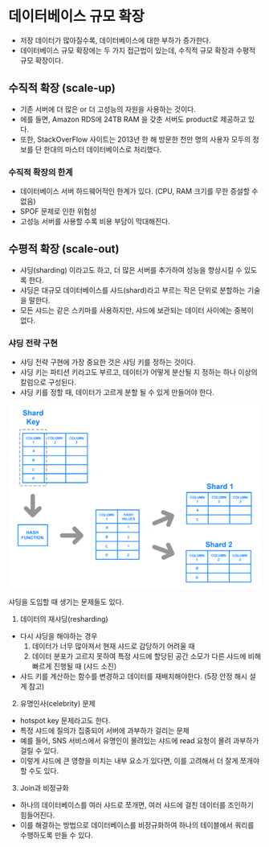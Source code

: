 # 데이터베이스 규모 확장
- 저장 데이터가 많아질수록, 데이터베이스에 대한 부하가 증가한다.
- 데이터베이스 규모 확장에는 두 가지 접근법이 있는데, 수직적 규모 확장과 수평적 규모 확장이다.


## 수직적 확장 (scale-up)
- 기존 서버에 더 많은 or 더 고성능의 자원을 사용하는 것이다.
- 에를 들면, Amazon RDS에 24TB RAM 을 갖춘 서버도 product로 제공하고 있다.
- 또한, StackOverFlow 사이트는 2013년 한 해 방문한 천만 명의 사용자 모두의 정보를 단 한대의 마스터 데이터베이스로 처리했다.


### 수직적 확장의 한계
- 데이터베이스 서버 하드웨어적인 한계가 있다. (CPU, RAM 크기를 무한 증설할 수 없음)
- SPOF 문제로 인한 위험성
- 고성능 서버를 사용할 수록 비용 부담이 막대해진다.


## 수평적 확장 (scale-out)
- 샤딩(sharding) 이라고도 하고, 더 많은 서버를 추가하여 성능을 향상시킬 수 있도록 한다.
- 샤딩은 대규모 데이터베이스를 샤드(shard)라고 부르는 작은 단위로 분할하는 기술을 말한다.
- 모든 샤드는 같은 스키마를 사용하지만, 샤드에 보관되는 데이터 사이에는 중복이 없다.


### 샤딩 전략 구현
- 샤딩 전략 구현에 가장 중요한 것은 샤딩 키를 정하는 것이다.
- 샤딩 키는 파티션 키라고도 부르고, 데이터가 어떻게 분산될 지 정하는 하나 이상의 칼럼으로 구성된다.
- 샤딩 키를 정할 때, 데이터가 고르게 분할 될 수 있게 만들어야 한다.


![hashkey-sharding](img/hashkey-sharding.png)


샤딩을 도입할 때 생기는 문제들도 있다.


1. 데이터의 재샤딩(resharding)
- 다시 샤딩을 해야하는 경우
    1. 데이터가 너무 많아져서 현재 샤드로 감당하기 어려울 때
    2. 데이터 분포가 고르지 못하여 특정 샤드에 할당된 공간 소모가 다른 샤드에 비해 빠르게 진행될 때 (샤드 소진)
- 샤드 키를 계산하는 함수를 변경하고 데이터를 재배치해야한다. (5장 안정 해시 설계 참고)


2. 유명인사(celebrity) 문제
- hotspot key 문제라고도 한다.
- 특정 샤드에 질의가 집중되어 서버에 과부하가 걸리는 문제
- 예를 들어, SNS 서비스에서 유명인이 몰려있는 샤드에 read 요청이 몰려 과부하가 걸릴 수 있다.
- 이렇게 샤드에 큰 영향을 미치는 내부 요소가 있다면, 이를 고려해서 더 잘게 쪼개야할 수도 있다.


3. Join과 비정규화
- 하나의 데이터베이스를 여러 샤드로 쪼개면, 여러 샤드에 걸친 데이터를 조인하기 힘들어진다. 
- 이를 해결하는 방법으로 데이터베이스를 비정규화하여 하나의 테이블에서 쿼리를 수행하도록 만들 수 있다.

